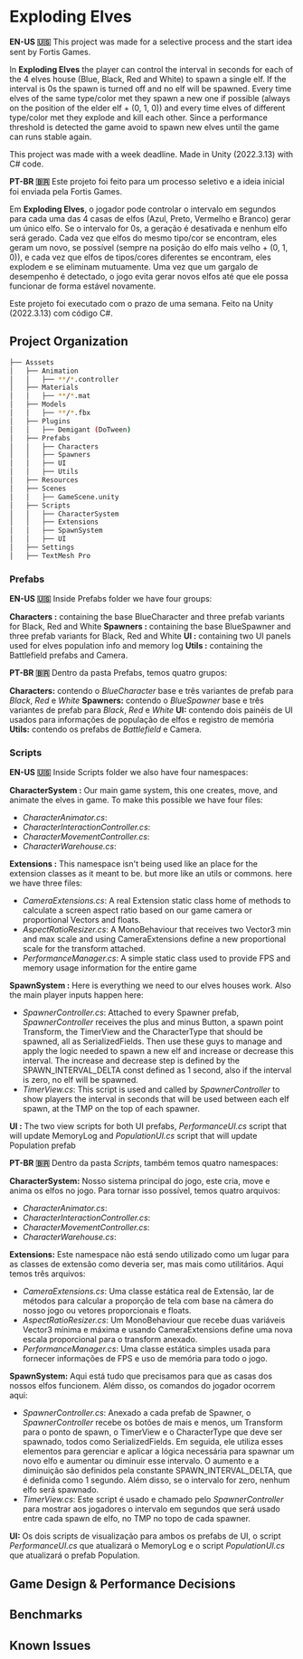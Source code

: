 # Exploding Elves
**EN-US 🇺🇸**
This project was  made for a selective process and the start idea sent by Fortis Games.

In **Exploding Elves** the player can control the interval in seconds for each of the 4 elves house (Blue, Black, Red and White) to spawn a single elf. If the interval is 0s the spawn is turned off and no elf will be spawned. Every time elves of the same type/color met they spawn a new one if possible (always on the position of the elder elf + (0, 1, 0)) and every time elves of different type/color met they explode and kill each other. Since a performance threshold is detected the game avoid to spawn new elves until the game can runs stable again.

This project was made with a week deadline. Made in Unity (2022.3.13) with C# code.

**PT-BR 🇧🇷**
Este projeto foi feito para um processo seletivo e a ideia inicial foi enviada pela Fortis Games.

Em **Exploding Elves**, o jogador pode controlar o intervalo em segundos para cada uma das 4 casas de elfos (Azul, Preto, Vermelho e Branco) gerar um único elfo. Se o intervalo for 0s, a geração é desativada e nenhum elfo será gerado. Cada vez que elfos do mesmo tipo/cor se encontram, eles geram um novo, se possível (sempre na posição do elfo mais velho + (0, 1, 0)), e cada vez que elfos de tipos/cores diferentes se encontram, eles explodem e se eliminam mutuamente. Uma vez que um gargalo de desempenho é detectado, o jogo evita gerar novos elfos até que ele possa funcionar de forma estável novamente.

Este projeto foi executado com o prazo de uma semana. Feito na Unity (2022.3.13) com código C#.

## Project Organization

```bash
├── Asssets
│   ├── Animation
│   │   ├── **/*.controller
│   ├── Materials
│   │   ├── **/*.mat
│   ├── Models
│   │   ├── **/*.fbx
│   ├── Plugins
│   │   ├── Demigant (DoTween)
│   ├── Prefabs
│   │   ├── Characters
│   │   ├── Spawners
│   │   ├── UI
│   │   ├── Utils
│   ├── Resources
│   ├── Scenes
│   │   ├── GameScene.unity
│   ├── Scripts
│   │   ├── CharacterSystem
│   │   ├── Extensions
│   │   ├── SpawnSystem
│   │   ├── UI
│   ├── Settings
│   ├── TextMesh Pro
```

### Prefabs
**EN-US 🇺🇸**
Inside Prefabs folder we have four groups: 

**Characters :** containing the base BlueCharacter and three prefab variants for Black, Red and White
**Spawners :** containing the base BlueSpawner and three prefab variants for Black, Red and White
**UI :** containing two UI panels used for elves population info and memory log
**Utils :** containing the Battlefield prefabs and Camera.

**PT-BR 🇧🇷**
Dentro da pasta Prefabs, temos quatro grupos:

**Characters:** contendo o *BlueCharacter* base e três variantes de prefab para *Black*, *Red* e *White* 
**Spawners:** contendo o *BlueSpawner* base e três variantes de prefab para *Black*, *Red* e *White* 
**UI:** contendo dois painéis de UI usados para informações de população de elfos e registro de memória 
**Utils:** contendo os prefabs de *Battlefield* e Camera.

### Scripts
**EN-US 🇺🇸**
Inside Scripts folder we also have four namespaces:
 
 **CharacterSystem :** Our main game system, this one creates, move, and animate the elves in game. To make this possible we have four files: 
-   _CharacterAnimator.cs_: 
-   _CharacterInteractionController.cs_: 
-   _CharacterMovementController.cs_: 
-    _CharacterWarehouse.cs_:
 
**Extensions :**  This namespace isn't being used like an place for the extension classes as it meant to be. but more like an utils or commons. here we have three files:
-   _CameraExtensions.cs_: A real Extension static class home of methods to calculate a screen aspect ratio based on our game camera or proportional Vectors and floats.
-   _AspectRatioResizer.cs_: A MonoBehaviour that receives two Vector3 min and max scale and using CameraExtensions define a new proportional scale for the transform attached.
-   _PerformanceManager.cs_: A simple static class used to provide FPS and memory usage information for the entire game

**SpawnSystem :** Here is everything we need to our elves houses work. Also the main player inputs happen here:
-   _SpawnerController.cs_: Attached to every Spawner prefab, *SpawnerController* receives the plus and minus Button, a spawn point Transform, the TimerView and the CharacterType that should be spawned, all as SerializedFields. Then use these guys to manage and apply the logic needed to spawn a new elf and increase or decrease this interval. The increase and decrease step is defined by the SPAWN_INTERVAL_DELTA const defined as 1 second, also if the interval is zero, no elf will be spawned.
-   _TimerView.cs_: This script is used and called by *SpawnerController* to show players the interval in seconds that will be used between each elf spawn, at the TMP on the top of each spawner.

**UI :** The two view scripts for both UI prefabs, *PerformanceUI.cs* script that will update MemoryLog and *PopulationUI.cs* script that will update Population prefab

**PT-BR 🇧🇷**
Dentro da pasta *Scripts*, também temos quatro namespaces:

**CharacterSystem:** Nosso sistema principal do jogo, este cria, move e anima os elfos no jogo. Para tornar isso possível, temos quatro arquivos:
-   _CharacterAnimator.cs_: 
-   _CharacterInteractionController.cs_: 
-   _CharacterMovementController.cs_: 
-    _CharacterWarehouse.cs_:

**Extensions:** Este namespace não está sendo utilizado como um lugar para as classes de extensão como deveria ser, mas mais como utilitários. Aqui temos três arquivos:
-   _CameraExtensions.cs_: Uma classe estática real de Extensão, lar de métodos para calcular a proporção de tela com base na câmera do nosso jogo ou vetores proporcionais e floats.
-   _AspectRatioResizer.cs_: Um MonoBehaviour que recebe duas variáveis Vector3 mínima e máxima e usando CameraExtensions define uma nova escala proporcional para o transform anexado.
-   _PerformanceManager.cs_: Uma classe estática simples usada para fornecer informações de FPS e uso de memória para todo o jogo.

**SpawnSystem:** Aqui está tudo que precisamos para que as casas dos nossos elfos funcionem. Além disso, os comandos do jogador ocorrem aqui:
-   _SpawnerController.cs_: Anexado a cada prefab de Spawner, o _SpawnerController_ recebe os botões de mais e menos, um Transform para o ponto de spawn, o TimerView e o CharacterType que deve ser spawnado, todos como SerializedFields. Em seguida, ele utiliza esses elementos para gerenciar e aplicar a lógica necessária para spawnar um novo elfo e aumentar ou diminuir esse intervalo. O aumento e a diminuição são definidos pela constante SPAWN_INTERVAL_DELTA, que é definida como 1 segundo. Além disso, se o intervalo for zero, nenhum elfo será spawnado.
-   _TimerView.cs_: Este script é usado e chamado pelo *SpawnerController* para mostrar aos jogadores o intervalo em segundos que será usado entre cada spawn de elfo, no TMP no topo de cada spawner.

**UI:** Os dois scripts de visualização para ambos os prefabs de UI, o script _PerformanceUI.cs_ que atualizará o MemoryLog e o script _PopulationUI.cs_ que atualizará o prefab Population.

## Game Design & Performance Decisions

## Benchmarks

## Known Issues
